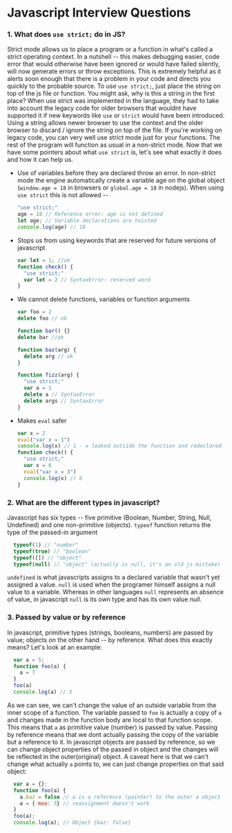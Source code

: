 # Javascript Interview Questions

### 1. What does `use strict;` do in JS?

Strict mode allows us to place a program or a function in what's called a strict operating context. In a nutshell -- this makes debugging easier, code error that would otherwise have been ignored or would have failed silently, will now generate errors or throw exceptions. This is extremely helpful as it alerts soon enough that there is a problem in your code and directs you quickly to the probable source.
To use `use strict;`, just place the string on top of the js file or function. You might ask, why is this a string in the first place? When use strict was implemented in the language, they had to take into account the legacy code for older browsers that wouldnt have supported it if new keywords like `use` or `strict` would have been introduced. Using a string allows newer browser to use the context and the older browser to discard / ignore the string on top of the file. If you're working on legacy code, you can very well use strict mode just for your functions. The rest of the program will function as usual in a non-strict mode.
Now that we have some pointers about what `use strict` is, let's see what exactly it does and how it can help us.

* Use of variables before they are declared throw an error. In non-strict mode the engine automatically create a variable age on the global object (`window.age = 18` in browsers or `global.age = 18` in nodejs). When using `use strict` this is not allowed --

  ```javascript
  "use strict;"
  age = 18 // Reference error: age is not defined
  let age; // Variable declarations are hoisted
  console.log(age) // 18
  ```

* Stops us from using keywords that are reserved for future versions of javascript

  ```javascript
  var let = 1; //ok
  function check() {
    "use strict;"
    var let = 2 // SyntaxError: reserved word
  }
  ```

* We cannot delete functions, variables or function arguments

  ```javascript
  var foo = 2
  delete foo // ok

  function bar() {}
  delete bar //ok

  function baz(arg) {
    delete arg // ok
  }

  function fizz(arg) {
    "use strict;"
    var a = 1
    delete a // SyntaxError
    delete args // SyntaxError
  }
  ```

* Makes `eval` safer

  ```javascript
  var x = 2
  eval("var x = 1")
  console.log(x) // 1 - x leaked outside the function and redeclared x
  function check() {
    "use strict;"
    var x = 6
    eval("var x = 3")
    console.log(x) // 6
  }
  ```

### 2. What are the different types in javascript?

Javascript has six types -- five primitive (Boolean, Number, String, Null, Undefined) and one non-primitive (objects). `typeof` function returns the type of the passed-in argument

```javascript
  typeof(1) // "number"
  typeof(true) // "boolean"
  typeof([]) // "object"
  typeof(null) // "object" (actually is null, it's an old js mistake)
```

`undefined` is what javascripts assigns to a declared variable that wasn't yet assigned a value. `null` is used when the programer himself assigns a null value to a variable. Whereas in other languages `null` represents an absence of value, in javascript `null` is its own type and has its own value *null*.

### 3. Passed by value or by reference

In javascript, primitive types (strings, booleans, numbers) are passed by value; objects on the other hand -- by reference. What does this exactly means? Let's look at an example:

```javascript
  var a = 5;
  function foo(a) {
    a = 7
  }
  foo(a)
  console.log(a) // 5
```

As we can see, we can't change the value of an outside variable from the inner scope of a function. The variable passed to `foo` is actually a copy of `a` and changes made in the function body are local to that function scope. This means that `a` as primitive value (number) is passed by value.
Passing by reference means that we dont actually passing the copy of the variable but a reference to it. In javascript objects are passed by reference, so we can change object properties of the passed in object and the changes will be reflected in the outer(original) object. A caveat here is that we can't change what actually `a` points to, we can just change properties on that said object:

```javascript
  var a = {};
  function foo(a) {
    a.baz = false // a is a reference (pointer) to the outer a object
    a = { moo: 3} // reassignment doesn't work
  }
  foo(a);
  console.log(a); // Object {baz: false}
```
